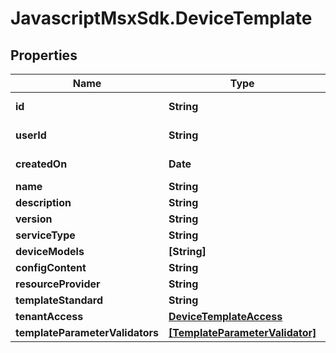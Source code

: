# JavascriptMsxSdk.DeviceTemplate

## Properties

Name | Type | Description | Notes
------------ | ------------- | ------------- | -------------
**id** | **String** |  | [optional] [readonly] 
**userId** | **String** |  | [optional] [readonly] 
**createdOn** | **Date** |  | [optional] [readonly] 
**name** | **String** |  | [optional] 
**description** | **String** |  | [optional] 
**version** | **String** |  | [optional] 
**serviceType** | **String** |  | [optional] 
**deviceModels** | **[String]** |  | [optional] 
**configContent** | **String** |  | [optional] 
**resourceProvider** | **String** |  | [optional] 
**templateStandard** | **String** |  | [optional] 
**tenantAccess** | [**DeviceTemplateAccess**](DeviceTemplateAccess.md) |  | [optional] 
**templateParameterValidators** | [**[TemplateParameterValidator]**](TemplateParameterValidator.md) |  | [optional] 


